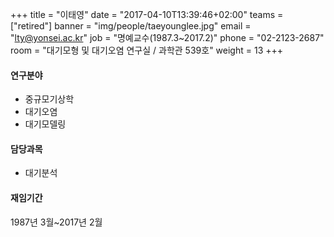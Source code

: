 +++
title = "이태영"
date = "2017-04-10T13:39:46+02:00"
teams = ["retired"]
banner = "img/people/taeyounglee.jpg"
email = "lty@yonsei.ac.kr"
job = "명예교수(1987.3~2017.2)"
phone = "02-2123-2687"
room = "대기모형 및 대기오염 연구실 / 과학관 539호"
weight = 13
+++

#### 연구분야
+ 중규모기상학
+ 대기오염
+ 대기모델링

#### 담당과목
+ 대기분석

#### 재임기간
1987년 3월~2017년 2월
